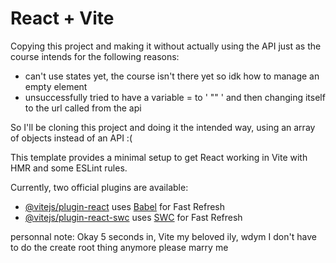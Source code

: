 # React + Vite

Copying this project and making it without actually using the API just as the course intends for the following reasons:
- can't use states yet, the course isn't there yet so idk how to manage an empty element
- unsuccessfully tried to have a variable = to ' "" ' and then changing itself to the url called from the api

So I'll be cloning this project and doing it the intended way, using an array of objects instead of an API :(



This template provides a minimal setup to get React working in Vite with HMR and some ESLint rules.

Currently, two official plugins are available:

- [@vitejs/plugin-react](https://github.com/vitejs/vite-plugin-react/blob/main/packages/plugin-react/README.md) uses [Babel](https://babeljs.io/) for Fast Refresh
- [@vitejs/plugin-react-swc](https://github.com/vitejs/vite-plugin-react-swc) uses [SWC](https://swc.rs/) for Fast Refresh


personnal note: Okay 5 seconds in, Vite my beloved ily, wdym I don't have to do the create root thing anymore please marry me
